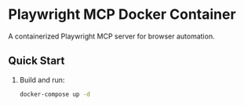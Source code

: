 # Playwright MCP Docker Container

A containerized Playwright MCP server for browser automation.

## Quick Start

1. Build and run:
   ```bash
   docker-compose up -d
